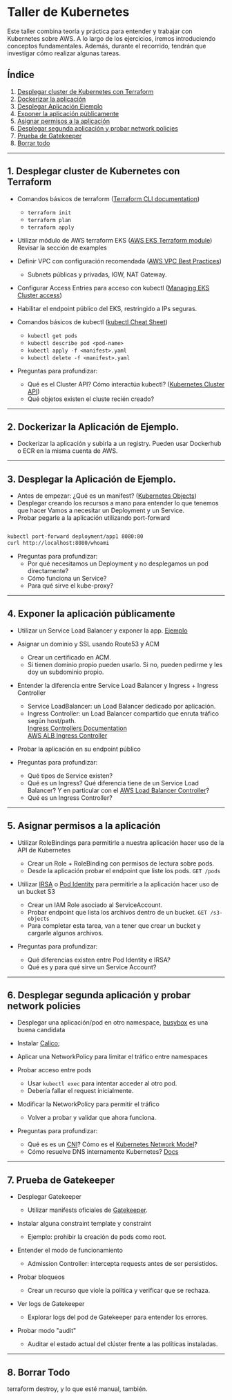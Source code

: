# Taller de Kubernetes

Este taller combina teoría y práctica para entender y trabajar con Kubernetes sobre AWS. A lo largo de los ejercicios, iremos introduciendo conceptos fundamentales. Además, durante el recorrido, tendrán que investigar cómo realizar algunas tareas.

## Índice

1. [Desplegar cluster de Kubernetes con Terraform](#2-desplegar-cluster-de-kubernetes-con-terraform)
2. [Dockerizar la aplicación](#2-dockerizar-la-aplicación)
3. [Desplegar Aplicación Ejemplo](#3-desplegar-la-tool-A)
4. [Exponer la aplicación públicamente](#4-exponer-la-aplicación-públicamente)
5. [Asignar permisos a la aplicación](#5-asignar-permisos-a-la-aplicación)
6. [Desplegar segunda aplicación y probar network policies](#6-desplegar-segunda-aplicación-y-probar-network-policies)
7. [Prueba de Gatekeeper](#7-prueba-de-gatekeeper)
8. [Borrar todo](#-Borrar-todo)
---

## 1. Desplegar cluster de Kubernetes con Terraform

- Comandos básicos de terraform ([Terraform CLI documentation](https://developer.hashicorp.com/terraform/cli))
  - `terraform init`
  - `terraform plan`
  - `terraform apply`
  
- Utilizar módulo de AWS terraform EKS ([AWS EKS Terraform module](https://registry.terraform.io/modules/terraform-aws-modules/eks/aws/latest))
Revisar la sección de examples

- Definir VPC con configuración recomendada ([AWS VPC Best Practices](https://docs.aws.amazon.com/vpc/latest/userguide/VPC_Scenarios.html))
  - Subnets públicas y privadas, IGW, NAT Gateway.

- Configurar Access Entries para acceso con kubectl ([Managing EKS Cluster access](https://docs.aws.amazon.com/eks/latest/userguide/access-control.html))

- Habilitar el endpoint público del EKS, restringido a IPs seguras.

- Comandos básicos de kubectl ([kubectl Cheat Sheet](https://kubernetes.io/docs/reference/kubectl/cheatsheet/))
  - `kubectl get pods`
  - `kubectl describe pod <pod-name>`
  - `kubectl apply -f <manifest>.yaml`
  - `kubectl delete -f <manifest>.yaml`

- Preguntas para profundizar:
    - Qué es el Cluster API? Cómo interactúa kubectl? ([Kubernetes Cluster API](https://cluster-api.sigs.k8s.io/))
    - Qué objetos existen el cluste recién creado? 

---
## 2. Dockerizar la Aplicación de Ejemplo. 

- Dockerizar la aplicación y subirla a un registry. Pueden usar Dockerhub o ECR en la misma cuenta de AWS. 

--- 
## 3. Desplegar la Aplicación de Ejemplo.  

- Antes de empezar: ¿Qué es un manifest? ([Kubernetes Objects](https://kubernetes.io/docs/concepts/overview/working-with-objects/kubernetes-objects/))
- Desplegar creando los recursos a mano para entender lo que tenemos que hacer
Vamos a necesitar un Deployment y un Service. 
- Probar pegarle a la aplicación utilizando port-forward

```bash 

kubectl port-forward deployment/app1 8080:80  
curl http://localhost:8080/whoami  
```

- Preguntas para profundizar:
    - Por qué necesitamos un Deployment y no desplegamos un pod directamente?
    - Cómo funciona un Service? 
    - Para qué sirve el kube-proxy?


---

## 4. Exponer la aplicación públicamente

- Utilizar un Service Load Balancer y exponer la app. [Ejemplo](https://docs.aws.amazon.com/eks/latest/userguide/auto-configure-nlb.html#_sample_service)
- Asignar un dominio y SSL usando Route53 y ACM
  - Crear un certificado en ACM.
  - Si tienen dominio propio pueden usarlo. Si no, pueden pedirme y les doy un subdominio propio. 

- Entender la diferencia entre Service Load Balancer y Ingress + Ingress Controller
  - Service LoadBalancer: un Load Balancer dedicado por aplicación.
  - Ingress Controller: un Load Balancer compartido que enruta tráfico según host/path.  
    [Ingress Controllers Documentation](https://kubernetes.io/docs/concepts/services-networking/ingress-controllers/)  
    [AWS ALB Ingress Controller](https://kubernetes-sigs.github.io/aws-load-balancer-controller/latest/)

- Probar la aplicación en su endpoint público

- Preguntas para profundizar:
    - Qué tipos de Service existen? 
    - Qué es un Ingress? Qué diferencia tiene de un Service Load Balancer? Y en particular con el [AWS Load Balancer Controller](https://kubernetes-sigs.github.io/aws-load-balancer-controller/latest/)?
    - Qué es un Ingress Controller?


---

## 5. Asignar permisos a la aplicación

- Utilizar RoleBindings para permitirle a nuestra aplicación hacer uso de la API de Kubernetes
  - Crear un Role + RoleBinding con permisos de lectura sobre pods.
  - Desde la aplicación probar el endpoint que liste los pods. `GET /pods`  

- Utilizar [IRSA](https://docs.aws.amazon.com/eks/latest/userguide/iam-roles-for-service-accounts.html) o [Pod Identity](https://docs.aws.amazon.com/eks/latest/userguide/pod-identities.html) para permitirle a la aplicación hacer uso de un bucket S3
  - Crear un IAM Role asociado al ServiceAccount.
  - Probar endpoint que lista los archivos dentro de un bucket. `GET /s3-objects`
  - Para completar esta tarea, van a tener que crear un bucket y cargarle algunos archivos. 

- Preguntas para profundizar:
    - Qué diferencias existen entre Pod Identity e IRSA?
    - Qué es y para qué sirve un Service Account?  

---

## 6. Desplegar segunda aplicación y probar network policies

- Desplegar una aplicación/pod en otro namespace, [busybox](https://github.com/ipedrazas/k8s-lskp-demo/blob/master/busybox-pod.yaml) es una buena candidata
- Instalar [Calico](https://docs.tigera.io/calico/latest/getting-started/kubernetes/managed-public-cloud/eks);
- Aplicar una NetworkPolicy para limitar el tráfico entre namespaces

- Probar acceso entre pods
  - Usar `kubectl exec` para intentar acceder al otro pod.
  - Debería fallar el request inicialmente.

- Modificar la NetworkPolicy para permitir el tráfico
  - Volver a probar y validar que ahora funciona.

- Preguntas para profundizar:
    -  Qué es es un [CNI](https://kubernetes.io/docs/concepts/extend-kubernetes/compute-storage-net/network-plugins/)? Cómo es el [Kubernetes Network Model](https://kubernetes.io/docs/concepts/services-networking/#the-kubernetes-network-model)? 
    -  Cómo resuelve DNS internamente Kubernetes? [Docs](https://kubernetes.io/docs/concepts/services-networking/dns-pod-service/)
---

## 7. Prueba de Gatekeeper

- Desplegar Gatekeeper  
  - Utilizar manifests oficiales de [Gatekeeper](https://open-policy-agent.github.io/gatekeeper/website/docs/install).

- Instalar alguna constraint template y constraint  
  - Ejemplo: prohibir la creación de pods como root.

- Entender el modo de funcionamiento
  - Admission Controller: intercepta requests antes de ser persistidos.

- Probar bloqueos
  - Crear un recurso que viole la política y verificar que se rechaza.

- Ver logs de Gatekeeper
  - Explorar logs del pod de Gatekeeper para entender los errores.

- Probar modo "audit"
  - Auditar el estado actual del clúster frente a las políticas instaladas.

---
## 8. Borrar Todo 

terraform destroy, y lo que esté manual, también. 

